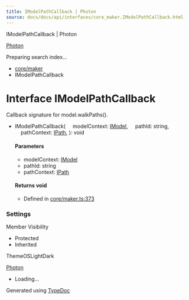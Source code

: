 ```yaml
---
title: IModelPathCallback | Photon
source: docs/docs/api/interfaces/core_maker.IModelPathCallback.html
---
```


IModelPathCallback | Photon

[Photon](../index.html)




Preparing search index...

* [core/maker](../modules/core_maker.html)
* IModelPathCallback

# Interface IModelPathCallback

Callback signature for model.walkPaths().

* IModelPathCallback(
      modelContext: [IModel](core_schema.IModel.html),
      pathId: string,
      pathContext: [IPath](core_schema.IPath.html),
  ): void

  #### Parameters

  + modelContext: [IModel](core_schema.IModel.html)
  + pathId: string
  + pathContext: [IPath](core_schema.IPath.html)

  #### Returns void

  + Defined in [core/maker.ts:373](https://github.com/mwhite454/photon/blob/main/packages/photon/src/core/maker.ts#L373)

### Settings

Member Visibility

* Protected
* Inherited

ThemeOSLightDark

[Photon](../index.html)

* Loading...

Generated using [TypeDoc](https://typedoc.org/)
